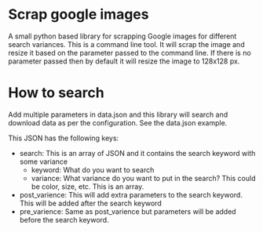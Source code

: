 # Scrap google images
A small python based library for scrapping Google images for different search variances. This is a command line tool. It will scrap the image and resize it based on the parameter passed to the command line. If there is no parameter passed then by default it will resize the image to 128x128 px.

# How to search
Add multiple parameters in data.json and this library will search and download data as per the configuration. See the data.json example.

This JSON has the following keys:
- search: This is an array of JSON and it contains the search keyword with some variance 
  - keyword: What do you want to search
  - variance: What variance do you want to put in the search? This could be color, size, etc. This is an array.
- post_varience: This will add extra parameters to the search keyword. This will be added after the search keyword
- pre_varience: Same as post_varience but parameters will be added before the search keyword.
